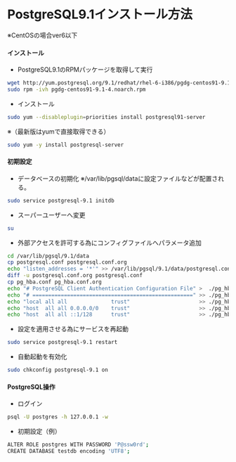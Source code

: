 # PostgreSQL9.1インストール方法

※CentOSの場合ver6以下

#### インストール

* PostgreSQL9.1のRPMパッケージを取得して実行
  
```bash
wget http://yum.postgresql.org/9.1/redhat/rhel-6-i386/pgdg-centos91-9.1-4.noarch.rpm
sudo rpm -ivh pgdg-centos91-9.1-4.noarch.rpm
```

* インストール

```bash
sudo yum --disableplugin=priorities install postgresql91-server
```

※（最新版はyumで直接取得できる）

```bash
sudo yum -y install postgresql-server
```

#### 初期設定


* データベースの初期化
  ※/var/lib/pgsql/dataに設定ファイルなどが配置される。

```bash
sudo service postgresql-9.1 initdb
```

* スーパーユーザーへ変更

```bash
su
```

* 外部アクセスを許可する為にコンフィグファイルへパラメータ追加

```bash
cd /var/lib/pgsql/9.1/data
cp postgresql.conf postgresql.conf.org
echo "listen_addresses = '*'" >> /var/lib/pgsql/9.1/data/postgresql.conf
diff -u postgresql.conf.org postgresql.conf
cp pg_hba.conf pg_hba.conf.org
echo "# PostgreSQL Client Authentication Configuration File" >  ./pg_hba.conf
echo "# ===================================================" >> ./pg_hba.conf
echo "local all all              trust"                      >> ./pg_hba.conf
echo "host  all all 0.0.0.0/0    trust"                      >> ./pg_hba.conf
echo "host  all all ::1/128      trust"                      >> ./pg_hba.conf
```

* 設定を適用させる為にサービスを再起動

```bash
sudo service postgresql-9.1 restart
```

* 自動起動を有効化

```bash
sudo chkconfig postgresql-9.1 on
```

#### PostgreSQL操作

* ログイン

```bash
psql -U postgres -h 127.0.0.1 -w
```

* 初期設定（例）

```bash
ALTER ROLE postgres WITH PASSWORD 'P@ssw0rd';
CREATE DATABASE testdb encoding 'UTF8';
```